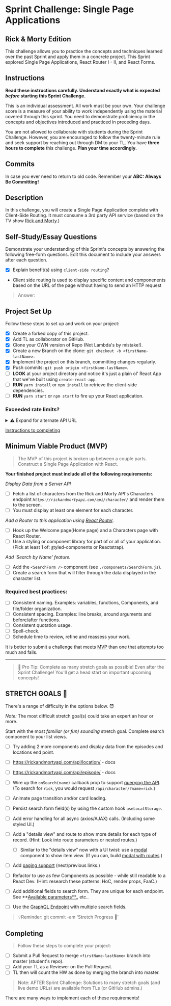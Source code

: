 # Sprint Challenge: Single Page Applications

## Rick & Morty Edition

This challenge allows you to practice the concepts and techniques learned over the past Sprint and apply them in a concrete project. This Sprint explored Single Page Applications, React Router I - II, and React Forms.

## Instructions

**Read these instructions carefully. Understand exactly what is expected _before_ starting this Sprint Challenge.**

This is an individual assessment. All work must be your own. Your challenge score is a measure of your ability to work independently using the material covered through this sprint. You need to demonstrate proficiency in the concepts and objectives introduced and practiced in preceding days.

You are not allowed to collaborate with students during the Sprint Challenge. However, you are encouraged to follow the twenty-minute rule and seek support by reaching out through DM to your TL.
You have **three hours to complete** this challenge. **Plan your time accordingly.**

## Commits

In case you ever need to return to old code. Remember your **ABC: Always Be Committing!**

## Description

In this challenge, you will create a Single Page Application complete with Client-Side Routing. It must consume a 3rd party API service (based on the TV show [Rick and Morty](https://rickandmortyapi.com/documentation).)

## Self-Study/Essay Questions

Demonstrate your understanding of this Sprint's concepts by answering the following free-form questions. Edit this document to include your answers after each question.

- [x] Explain benefit(s) using `client-side routing`?
- Client side routing is used to display specific content and componenents based on the URL of the page without having to send an HTTP request

> Answer:

## Project Set Up

Follow these steps to set up and work on your project:

- [x] Create a forked copy of this project.
- [x] Add TL as collaborator on GitHub.
- [x] Clone your OWN version of Repo (Not Lambda's by mistake!).
- [x] Create a new Branch on the clone: `git checkout -b <firstName-lastName>`.
- [x] Implement the project on this branch, committing changes regularly.
- [x] Push commits: `git push origin <firstName-lastName>`.
- [ ] **LOOK** at your project directory and notice it's just a plain ol' React App that we've built using `create-react-app`.
- [ ] **RUN** `yarn install` or `npm install` to retrieve the client-side dependencies.
- [ ] **RUN** `yarn start` or `npm start` to fire up your React application.

### Exceeded rate limits?

<details>
<summary>⚠️ Expand for alternate API URL</summary>

If the [main API service](https://rickandmortyapi.com/documentation) goes down, or you exceed rate limits, try the following URL:

**[Backup URL:](https://rick-api.herokuapp.com/api/)** `https://rick-api.herokuapp.com/api/`

You can still be locked out - watch your [chrome devtools' network panel](https://developers.google.com/web/tools/chrome-devtools/network/reference) to make sure you aren't making too many requests.

</details>

[Instructions to completing](https://www.notion.so/cglecturenotes/Get-Started-c15a2c7b6683423ab4e8459d41c57c6d?p=fad6413fe76141efaa5af8dbabf1aee7&showMoveTo=true#completing)

## Minimum Viable Product (MVP)

> The MVP of this project is broken up between a couple parts.
> Construct a Single Page Application with React.

**Your finished project must include all of the following requirements:**

_Display Data from a Server API_

- [ ] Fetch a list of characters from the Rick and Morty API's Characters endpoint *`https://rickandmortyapi.com/api/character/`* and render them to the screen.
- [ ] You must display at least one element for each character.

_Add a Router to this application using [React Router](https://reacttraining.com/react-router/web/guides/quick-start)._

- [ ] Hook up the Welcome page(Home page) and a Characters page with React Router.
- [ ] Use a styling or component library for part of or all of your application. (Pick at least 1 of: [s](https://react-bootstrap.github.io/)tyled-components or Reactstrap).

_Add 'Search by Name' feature._

- [ ] Add the `<SearchForm />` component (see `./components/SearchForm.js`).
- [ ] Create a search form that will filter through the data displayed in the character list.

### **Required best practices:**

- [ ] Consistent naming. Examples: variables, functions, Components, and file/folder organization.
- [ ] Consistent spacing. Examples: line breaks, around arguments and before/after functions.
- [ ] Consistent quotation usage.
- [ ] Spell-check.
- [ ] Schedule time to review, refine and reassess your work.

It is better to submit a challenge that meets [MVP](https://en.wikipedia.org/wiki/Minimum_viable_product) than one that attempts too much and fails.

---

> 🚀 Pro Tip: Complete as many stretch goals as possible! Even after the Sprint Challenge! You'll get a head start on important upcoming concepts!

## STRETCH GOALS 💪

There's a range of difficulty in the options below. 😈

_Note:_ The most difficult stretch goal(s) could take an expert an hour or more.

Start with the most _familiar (or fun) sounding_ stretch goal.
Complete search component to your list views.

- [ ] Try adding 2 more components and display data from the episodes and locations end point.
- [ ] https://rickandmortyapi.com/api/location/ - docs
- [ ] https://rickandmortyapi.com/api/episode/ - docs

- [ ] Wire up the `onSearch(name)` callback prop to support [querying the API](https://rickandmortyapi.com/documentation/#filter-characters). (To search for `rick`, you would request `/api/character/?name=rick`.)
- [ ] Animate page transition and/or card loading.
- [ ] Persist search form field(s) by using the custom hook `useLocalStorage`.
- [ ] Add error handling for all async (axios/AJAX) calls. (Including some styled UI.)
- [ ] Add a "details view" and route to show more details for each type of record. (Hint: Look into route parameters or nested routes.)
  - [ ] Similar to the "details view" now with a UI twist: use a [modal](https://react.semantic-ui.com/modules/modal/#variations-size) component to show item view. (If you can, build [modal with routes](https://codesandbox.io/s/react-router-modal-gallery-classes-example-z98l5).)
- [ ] Add [paging support](https://react.semantic-ui.com/addons/pagination/#types-pagination) (next/previous links.)
- [ ] Refactor to use as few Components as possible - while still readable to a React Dev. (Hint: research these patterns: HoC, render props, FaaC.)
- [ ] Add additional fields to search form. They are unique for each endpoint. See **[Available parameters**.](https://rickandmortyapi.com/documentation/#filter-characters), etc..
- [ ] Use the [GraphQL Endpoint](https://rickandmortyapi.com/documentation/#graphql) with multiple search fields.

> 💡Reminder: git commit -am 'Stretch Progress 💪'

## Completing

> Follow these steps to complete your project:

- [ ] Submit a Pull Request to merge `<firstName-lastName>` branch into master (student's repo).
- [ ] Add your TL as a Reviewer on the Pull Request.
- [ ] TL then will count the HW as done by merging the branch into master.

<!-- TLs: NOTE: use resources to coach, or share over zoom - avoid sharing entire solution folder. Share preview links if available. -->

> Note: AFTER Sprint Challenge: Solutions to many stretch goals (and live demo URLs) are available from TLs (or GitHub admins.)

There are many ways to implement each of these requirements!
